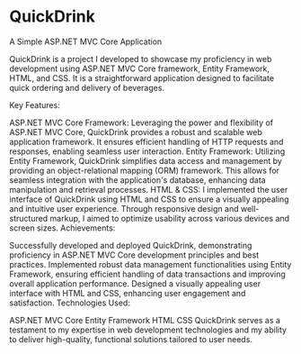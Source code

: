 # QuickDrink

A Simple ASP.NET MVC Core Application

QuickDrink is a project I developed to showcase my proficiency in web development using ASP.NET MVC Core framework, Entity Framework, HTML, and CSS. It is a straightforward application designed to facilitate quick ordering and delivery of beverages.

Key Features:

ASP.NET MVC Core Framework: Leveraging the power and flexibility of ASP.NET MVC Core, QuickDrink provides a robust and scalable web application framework. It ensures efficient handling of HTTP requests and responses, enabling seamless user interaction.
Entity Framework: Utilizing Entity Framework, QuickDrink simplifies data access and management by providing an object-relational mapping (ORM) framework. This allows for seamless integration with the application's database, enhancing data manipulation and retrieval processes.
HTML & CSS: I implemented the user interface of QuickDrink using HTML and CSS to ensure a visually appealing and intuitive user experience. Through responsive design and well-structured markup, I aimed to optimize usability across various devices and screen sizes.
Achievements:

Successfully developed and deployed QuickDrink, demonstrating proficiency in ASP.NET MVC Core development principles and best practices.
Implemented robust data management functionalities using Entity Framework, ensuring efficient handling of data transactions and improving overall application performance.
Designed a visually appealing user interface with HTML and CSS, enhancing user engagement and satisfaction.
Technologies Used:

ASP.NET MVC Core
Entity Framework
HTML
CSS
QuickDrink serves as a testament to my expertise in web development technologies and my ability to deliver high-quality, functional solutions tailored to user needs.
